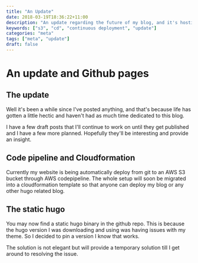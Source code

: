 ```yaml
---
title: "An Update"
date: 2018-03-19T18:36:22+11:00
description: "An update regarding the future of my blog, and it's hosting"
keywords: ["s3", "cd", "continuous deployment", "update"]
categories: "meta"
tags: ["meta", "update"]
draft: false
---
```


# An update and Github pages

## The update

Well it's been a while since I've posted anything, and that's because life has gotten a little hectic and haven't had as much time dedicated to this blog.

I have a few draft posts that I'll continue to work on until they get published and I have a few more planned. Hopefully they'll be interesting and provide an insight.

<!--more-->

## Code pipeline and Cloudformation

Currently my website is being automatically deploy from git to an AWS S3 bucket through AWS codepipeline.
The whole setup will soon be migrated into a cloudformation template so that anyone can deploy my blog or any other hugo related blog.

## The static hugo

You may now find a static hugo binary in the github repo. This is because the hugo version I was downloading and using was having issues with my theme. So I decided to pin a version I know that works.

The solution is not elegant but will provide a temporary solution till I get around to resolving the issue.
